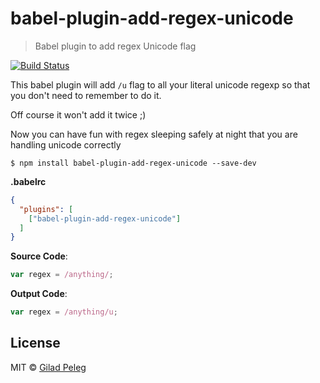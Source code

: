 # babel-plugin-add-regex-unicode
> Babel plugin to add regex Unicode flag

[![Build Status](https://travis-ci.org/pgilad/babel-plugin-add-regex-unicode.svg?branch=master)](https://travis-ci.org/pgilad/babel-plugin-add-regex-unicode)

This babel plugin will add `/u` flag to all your literal unicode regexp so
that you don't need to remember to do it.

Off course it won't add it twice ;)

Now you can have fun with regex sleeping safely at night that you are handling unicode correctly

```shell
$ npm install babel-plugin-add-regex-unicode --save-dev
```

**.babelrc**

```json
{
  "plugins": [
    ["babel-plugin-add-regex-unicode"]
  ]
}
```


**Source Code**:

```js
var regex = /anything/;
```

**Output Code**:

```js
var regex = /anything/u;
```

## License

MIT © [Gilad Peleg](https://www.giladpeleg.com)
